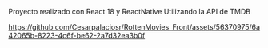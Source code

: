 Proyecto realizado con React 18 y ReactNative
Utilizando la API de TMDB

https://github.com/Cesarpalaciosr/RottenMovies_Front/assets/56370975/6a42065b-8223-4c6f-be62-2a7d32ea3b0f

